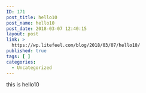 ```yaml
---
ID: 171
post_title: hello10
post_name: hello10
post_date: 2018-03-07 12:40:15
layout: post
link: >
  https://wp.litefeel.com/blog/2018/03/07/hello10/
published: true
tags: [ ]
categories:
  - Uncategorized
---
```

this is hello10
